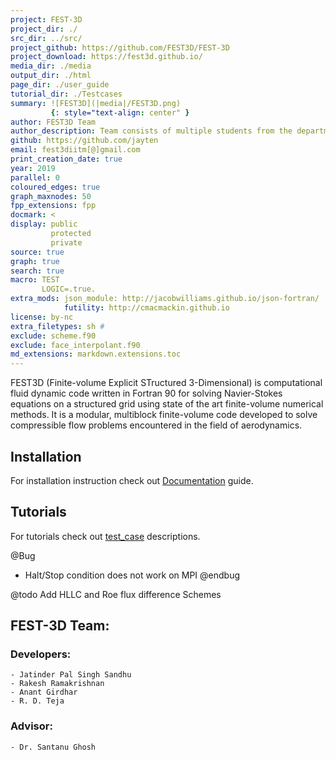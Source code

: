 ```yaml
---
project: FEST-3D
project_dir: ./
src_dir: ../src/
project_github: https://github.com/FEST3D/FEST-3D
project_download: https://fest3d.github.io/
media_dir: ./media
output_dir: ./html
page_dir: ./user_guide
tutorial_dir: ./Testcases
summary: ![FEST3D](|media|/FEST3D.png)
         {: style="text-align: center" }
author: FEST3D Team
author_description: Team consists of multiple students from the department of Aerospace engineering at Indian Institute of Technology Madras (IITM), Chennai (600036), India.
github: https://github.com/jayten
email: fest3diitm[@]gmail.com
print_creation_date: true
year: 2019
parallel: 0
coloured_edges: true
graph_maxnodes: 50
fpp_extensions: fpp
docmark: <
display: public
         protected
         private
source: true
graph: true
search: true
macro: TEST
       LOGIC=.true.
extra_mods: json_module: http://jacobwilliams.github.io/json-fortran/
            futility: http://cmacmackin.github.io
license: by-nc
extra_filetypes: sh #
exclude: scheme.f90
exclude: face_interpolant.f90
md_extensions: markdown.extensions.toc
---
```


FEST3D (Finite-volume Explicit STructured 3-Dimensional) is computational fluid dynamic code written in Fortran 90 for solving Navier-Stokes equations on a structured grid using state of the art finite-volume numerical methods. It is a modular, multiblock finite-volume code developed to solve compressible flow problems encountered in the field of aerodynamics.

## Installation
For installation instruction check out [Documentation](./page/01_install.html) guide. 

## Tutorials
For tutorials check out [test_case](./page/05_tutorials/index.html) descriptions.

@Bug
 - Halt/Stop condition does not work on MPI
@endbug

@todo
Add HLLC and Roe flux difference Schemes



## FEST-3D Team:
### Developers:
    - Jatinder Pal Singh Sandhu
    - Rakesh Ramakrishnan
    - Anant Girdhar
    - R. D. Teja

### Advisor:
    - Dr. Santanu Ghosh
